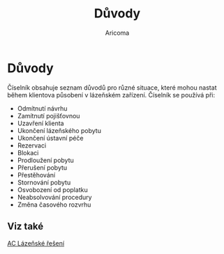 ﻿---
    title: "Důvody"
    author: Aricoma
    ms.date: 04/30/2018
    ms.topic: article
    ms.prod: dynamics-nav-2017
    ms.contentlocale: cs-cz
    ms.lasthandoff: 04/30/2018
---

# Důvody

Číselník obsahuje seznam důvodů pro různé situace, které mohou nastat během klientova působení v lázeňském zařízení. Číselník se používá při:
-	Odmítnutí návrhu
-	Zamítnutí pojišťovnou
-	Uzavření klienta
-	Ukončení lázeňského pobytu
-	Ukončení ústavní péče
-	Rezervaci
-	Blokaci
-	Prodloužení pobytu
-	Přerušení pobytu
-	Přestěhování
-	Stornování pobytu
-	Osvobození od poplatku
-	Neabsolvování procedury
-	Změna časového rozvrhu 



## <a name="see-also"></a>Viz také
[AC Lázeňské řešení](ac-spa-solution.md)
